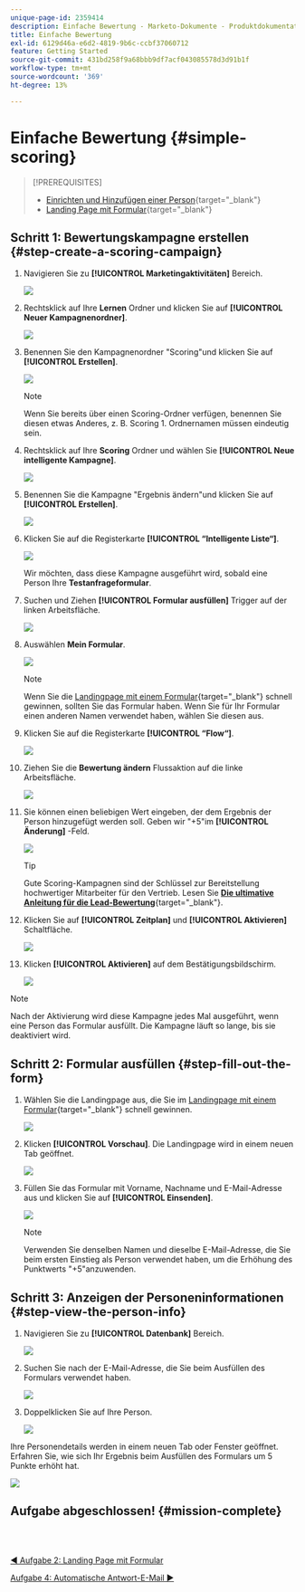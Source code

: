 ```yaml
---
unique-page-id: 2359414
description: Einfache Bewertung - Marketo-Dokumente - Produktdokumentation
title: Einfache Bewertung
exl-id: 6129d46a-e6d2-4819-9b6c-ccbf37060712
feature: Getting Started
source-git-commit: 431bd258f9a68bbb9df7acf043085578d3d91b1f
workflow-type: tm+mt
source-wordcount: '369'
ht-degree: 13%

---
```


# Einfache Bewertung {#simple-scoring}

>[!PREREQUISITES]
>
>* [Einrichten und Hinzufügen einer Person](/help/marketo/getting-started/quick-wins/get-set-up-and-add-a-person.md){target="_blank"}
>* [Landing Page mit Formular](/help/marketo/getting-started/quick-wins/landing-page-with-a-form.md){target="_blank"}

## Schritt 1: Bewertungskampagne erstellen {#step-create-a-scoring-campaign}

1. Navigieren Sie zu **[!UICONTROL Marketingaktivitäten]** Bereich.

   ![](assets/simple-scoring-1.png)

1. Rechtsklick auf Ihre **Lernen** Ordner und klicken Sie auf **[!UICONTROL Neuer Kampagnenordner]**.

   ![](assets/simple-scoring-2.png)

1. Benennen Sie den Kampagnenordner &quot;Scoring&quot;und klicken Sie auf **[!UICONTROL Erstellen]**.

   ![](assets/simple-scoring-3.png)

   >[!NOTE]
   >
   >Wenn Sie bereits über einen Scoring-Ordner verfügen, benennen Sie diesen etwas Anderes, z. B. Scoring 1. Ordnernamen müssen eindeutig sein.

1. Rechtsklick auf Ihre **Scoring** Ordner und wählen Sie **[!UICONTROL Neue intelligente Kampagne]**.

   ![](assets/simple-scoring-4.png)

1. Benennen Sie die Kampagne &quot;Ergebnis ändern&quot;und klicken Sie auf **[!UICONTROL Erstellen]**.

   ![](assets/simple-scoring-5.png)

1. Klicken Sie auf die Registerkarte **[!UICONTROL “Intelligente Liste“]**.

   ![](assets/simple-scoring-6.png)

   Wir möchten, dass diese Kampagne ausgeführt wird, sobald eine Person Ihre **Testanfrageformular**.

1. Suchen und Ziehen **[!UICONTROL Formular ausfüllen]** Trigger auf der linken Arbeitsfläche.

   ![](assets/simple-scoring-7.png)

1. Auswählen **Mein Formular**.

   ![](assets/simple-scoring-8.png)

   >[!NOTE]
   >
   >Wenn Sie die [Landingpage mit einem Formular](/help/marketo/getting-started/quick-wins/landing-page-with-a-form.md){target="_blank"} schnell gewinnen, sollten Sie das Formular haben. Wenn Sie für Ihr Formular einen anderen Namen verwendet haben, wählen Sie diesen aus.

1. Klicken Sie auf die Registerkarte **[!UICONTROL “Flow“]**.

   ![](assets/simple-scoring-9.png)

1. Ziehen Sie die **Bewertung ändern** Flussaktion auf die linke Arbeitsfläche.

   ![](assets/simple-scoring-10.png)

1. Sie können einen beliebigen Wert eingeben, der dem Ergebnis der Person hinzugefügt werden soll. Geben wir &quot;+5&quot;im **[!UICONTROL Änderung]** -Feld.

   ![](assets/simple-scoring-11.png)

   >[!TIP]
   >
   >Gute Scoring-Kampagnen sind der Schlüssel zur Bereitstellung hochwertiger Mitarbeiter für den Vertrieb. Lesen Sie [**Die ultimative Anleitung für die Lead-Bewertung**](https://www.marketo.com/definitive-guides/lead-scoring/){target="_blank"}.

1. Klicken Sie auf **[!UICONTROL Zeitplan]** und **[!UICONTROL Aktivieren]** Schaltfläche.

   ![](assets/simple-scoring-12.png)

1. Klicken **[!UICONTROL Aktivieren]** auf dem Bestätigungsbildschirm.

   ![](assets/simple-scoring-13.png)

>[!NOTE]
>
>Nach der Aktivierung wird diese Kampagne jedes Mal ausgeführt, wenn eine Person das Formular ausfüllt. Die Kampagne läuft so lange, bis sie deaktiviert wird.

## Schritt 2: Formular ausfüllen {#step-fill-out-the-form}

1. Wählen Sie die Landingpage aus, die Sie im [Landingpage mit einem Formular](/help/marketo/getting-started/quick-wins/landing-page-with-a-form.md){target="_blank"} schnell gewinnen.

   ![](assets/simple-scoring-14.png)

1. Klicken **[!UICONTROL Vorschau]**. Die Landingpage wird in einem neuen Tab geöffnet.

   ![](assets/simple-scoring-15.png)

1. Füllen Sie das Formular mit Vorname, Nachname und E-Mail-Adresse aus und klicken Sie auf **[!UICONTROL Einsenden]**.

   ![](assets/simple-scoring-16.png)

   >[!NOTE]
   >
   >Verwenden Sie denselben Namen und dieselbe E-Mail-Adresse, die Sie beim ersten Einstieg als Person verwendet haben, um die Erhöhung des Punktwerts &quot;+5&quot;anzuwenden.

## Schritt 3: Anzeigen der Personeninformationen {#step-view-the-person-info}

1. Navigieren Sie zu **[!UICONTROL Datenbank]** Bereich.

   ![](assets/simple-scoring-17.png)

1. Suchen Sie nach der E-Mail-Adresse, die Sie beim Ausfüllen des Formulars verwendet haben.

   ![](assets/simple-scoring-18.png)

1. Doppelklicken Sie auf Ihre Person.

   ![](assets/simple-scoring-19.png)

Ihre Personendetails werden in einem neuen Tab oder Fenster geöffnet. Erfahren Sie, wie sich Ihr Ergebnis beim Ausfüllen des Formulars um 5 Punkte erhöht hat.

![](assets/simple-scoring-20.png)

## Aufgabe abgeschlossen! {#mission-complete}

<br> 

[◄ Aufgabe 2: Landing Page mit Formular](/help/marketo/getting-started/quick-wins/landing-page-with-a-form.md)

[Aufgabe 4: Automatische Antwort-E-Mail ►](/help/marketo/getting-started/quick-wins/email-auto-response.md)
